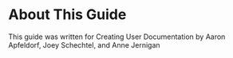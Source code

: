 # About This Guide

This guide was written for Creating User Documentation by Aaron Apfeldorf, Joey Schechtel, and Anne Jernigan